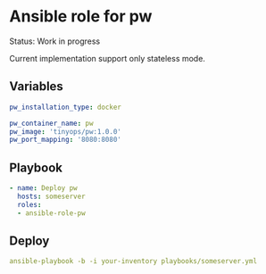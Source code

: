 # Ansible role for pw

Status: Work in progress

Current implementation support only stateless mode.

## Variables

```yaml
pw_installation_type: docker

pw_container_name: pw
pw_image: 'tinyops/pw:1.0.0'
pw_port_mapping: '8080:8080'
```

## Playbook

```yaml
- name: Deploy pw
  hosts: someserver
  roles:
  - ansible-role-pw
```

## Deploy

```yaml
ansible-playbook -b -i your-inventory playbooks/someserver.yml
```
